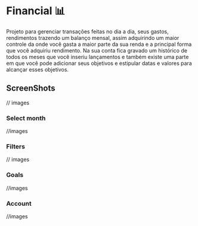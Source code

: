 # Financial 📊
Projeto para gerenciar transações feitas no dia a dia, seus gastos, rendimentos trazendo um balanço mensal, 
assim adquirindo um maior controle da onde você gasta a maior parte da sua renda e a principal forma que você adquiriu rendimento.
Na sua conta fica gravado um histórico de todos os meses que você inseriu lançamentos e também existe 
uma parte em que você pode adicionar seus objetivos e estipular datas e valores para alcançar esses objetivos.

## ScreenShots
// images
### Select month
//images
### Filters
// images
### Goals
//images
### Account
//images
